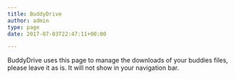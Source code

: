 ```yaml
---
title: BuddyDrive
author: admin
type: page
date: 2017-07-03T22:47:11+00:00

---
```

BuddyDrive uses this page to manage the downloads of your buddies files, please leave it as is. It will not show in your navigation bar.